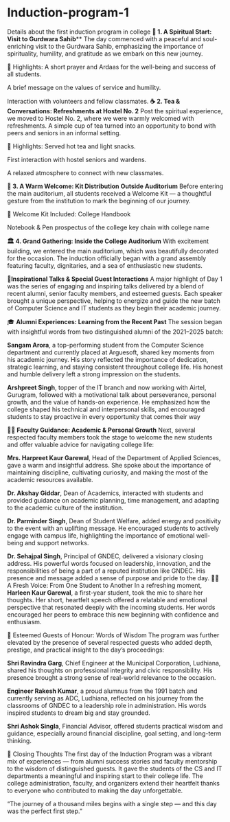 # Induction-program-1
Details about the first induction program in college
**🕌 1. A Spiritual Start: Visit to Gurdwara Sahib****
The day commenced with a peaceful and soul-enriching visit to the Gurdwara Sahib, emphasizing the importance of spirituality, humility, and gratitude as we embark on this new journey.

🌟 Highlights:
A short prayer and Ardaas for the well-being and success of all students.

A brief message on the values of service and humility.

Interaction with volunteers and fellow classmates.
**☕ 2. Tea & Conversations: Refreshments at Hostel No. 2**
Post the spiritual experience, we moved to Hostel No. 2, where we were warmly welcomed with refreshments. A simple cup of tea turned into an opportunity to bond with peers and seniors in an informal setting.

🌟 Highlights:
Served hot tea and light snacks.

First interaction with hostel seniors and wardens.

A relaxed atmosphere to connect with new classmates.

**🎁 3. A Warm Welcome: Kit Distribution Outside Auditorium**
Before entering the main auditorium, all students received a Welcome Kit — a thoughtful gesture from the institution to mark the beginning of our journey.

🌟 Welcome Kit Included:
College Handbook

Notebook & Pen
prospectus of the college
key chain with college name

**🏛️ 4. Grand Gathering: Inside the College Auditorium**
With excitement building, we entered the main auditorium, which was beautifully decorated for the occasion. The induction officially began with a grand assembly featuring faculty, dignitaries, and a sea of enthusiastic new students.

🌟**Inspirational Talks & Special Guest Interactions**
A major highlight of Day 1 was the series of engaging and inspiring talks delivered by a blend of recent alumni, senior faculty members, and esteemed guests. Each speaker brought a unique perspective, helping to energize and guide the new batch of Computer Science and IT students as they begin their academic journey.

🎓 **Alumni Experiences: Learning from the Recent Past**
The session began with insightful words from two distinguished alumni of the 2021–2025 batch:

**Sangam Arora**, a top-performing student from the Computer Science department and currently placed at Arguesoft, shared key moments from his academic journey. His story reflected the importance of dedication, strategic learning, and staying consistent throughout college life. His honest and humble delivery left a strong impression on the students.

**Arshpreet Singh**, topper of the IT branch and now working with Airtel, Gurugram, followed with a motivational talk about perseverance, personal growth, and the value of hands-on experience. He emphasized how the college shaped his technical and interpersonal skills, and encouraged students to stay proactive in every opportunity that comes their way

👩‍🏫 **Faculty Guidance: Academic & Personal Growth**
Next, several respected faculty members took the stage to welcome the new students and offer valuable advice for navigating college life:

**Mrs. Harpreet Kaur Garewal**, Head of the Department of Applied Sciences, gave a warm and insightful address. She spoke about the importance of maintaining discipline, cultivating curiosity, and making the most of the academic resources available.

**Dr. Akshay Giddar**, Dean of Academics, interacted with students and provided guidance on academic planning, time management, and adapting to the academic culture of the institution.

**Dr. Parminder Singh**, Dean of Student Welfare, added energy and positivity to the event with an uplifting message. He encouraged students to actively engage with campus life, highlighting the importance of emotional well-being and support networks.

**Dr. Sehajpal Singh**, Principal of GNDEC, delivered a visionary closing address. His powerful words focused on leadership, innovation, and the responsibilities of being a part of a reputed institution like GNDEC. His presence and message added a sense of purpose and pride to the day.
🧑‍🎓 A Fresh Voice: From One Student to Another
In a refreshing moment, **Harleen Kaur Garewal**, a first-year student, took the mic to share her thoughts. Her short, heartfelt speech offered a relatable and emotional perspective that resonated deeply with the incoming students. Her words encouraged her peers to embrace this new beginning with confidence and enthusiasm.

🏅 Esteemed Guests of Honour: Words of Wisdom
The program was further elevated by the presence of several respected guests who added depth, prestige, and practical insight to the day’s proceedings:

**Shri Ravindra Garg**, Chief Engineer at the Municipal Corporation, Ludhiana, shared his thoughts on professional integrity and civic responsibility. His presence brought a strong sense of real-world relevance to the occasion.

**Engineer Rakesh Kumar**, a proud alumnus from the 1991 batch and currently serving as ADC, Ludhiana, reflected on his journey from the classrooms of GNDEC to a leadership role in administration. His words inspired students to dream big and stay grounded.

**Shri Ashok Singla**, Financial Advisor, offered students practical wisdom and guidance, especially around financial discipline, goal setting, and long-term thinking.

🙌 Closing Thoughts
The first day of the Induction Program was a vibrant mix of experiences — from alumni success stories and faculty mentorship to the wisdom of distinguished guests. It gave the students of the CS and IT departments a meaningful and inspiring start to their college life. The college administration, faculty, and organizers extend their heartfelt thanks to everyone who contributed to making the day unforgettable.

“The journey of a thousand miles begins with a single step — and this day was the perfect first step.”

